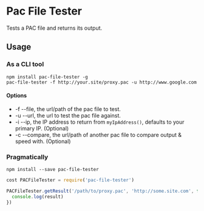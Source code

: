 # Pac File Tester

Tests a PAC file and returns its output.

## Usage

### As a CLI tool

```
npm install pac-file-tester -g
pac-file-tester -f http://your.site/proxy.pac -u http://www.google.com
```

#### Options

 - -f --file, the url/path of the pac file to test.
 - -u --url, the url to test the pac file against.
 - -i --ip, the IP address to return from `myIpAddress()`, defaults to your primary IP. (Optional)
 - -c --compare, the url/path of another pac file to compare output & speed with. (Optional)

### Pragmatically

```
npm install --save pac-file-tester
```

```js
cost PACFileTester = require('pac-file-tester')

PACFileTester.getResult('/path/to/proxy.pac', 'http://some.site.com', function(result){
  console.log(result)
})
```
